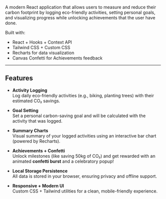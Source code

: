 A modern React application that allows users to measure and reduce their carbon footprint by logging eco-friendly activities, setting personal goals, and visualizing progress while unlocking achievements that the user have done.

Built with:
- React + Hooks + Context API
- Tailwind CSS + Custom CSS
- Recharts for data visualization
- Canvas Confetti for Achievements feedback

---

##  Features

- **Activity Logging**  
Log daily eco-friendly activities (e.g., biking, planting trees) with their estimated CO₂ savings.

- **Goal Setting**  
Set a personal carbon-saving goal and will be calculated with the activity that was logged.

- **Summary Charts**  
Visual summary of your logged activities using an interactive bar chart (powered by Recharts).

- **Achievements + Confetti**  
Unlock milestones (like saving 50kg of CO₂) and get rewarded with an animated **confetti burst** and a celebratory popup!

-  **Local Storage Persistence**  
All data is stored in your browser, ensuring privacy and offline support.

- **Responsive + Modern UI**  
Custom CSS + Tailwind utilities for a clean, mobile-friendly experience.
